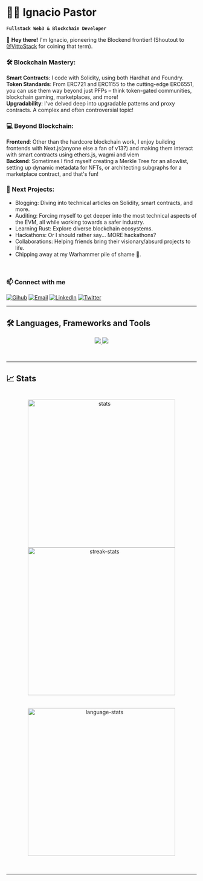  # 👨‍💻 Ignacio Pastor

**`Fullstack Web3 & Blockchain Developer`**

👋 **Hey there!** I'm Ignacio, pioneering the Blockend frontier! (Shoutout to [@VittoStack](https://twitter.com/VittoStack) for coining that term).

### 🛠️ Blockchain Mastery:

**Smart Contracts**: I code with Solidity, using both Hardhat and Foundry.</br>
**Token Standards**: From ERC721 and ERC1155 to the cutting-edge ERC6551, you can use them way beyond just PFPs – think token-gated communities, blockchain gaming, marketplaces, and more!</br>
**Upgradability**: I've delved deep into upgradable patterns and proxy contracts. A complex and often controversial topic!

### 💻 Beyond Blockchain:

**Frontend**: Other than the hardcore blockchain work, I enjoy building frontends with Next.js(anyone else a fan of v13?) and making them interact with smart contracts using ethers.js, wagmi and viem </br>
**Backend**: Sometimes I find myself creating a Merkle Tree for an allowlist, setting up dynamic metadata for NFTs, or architecting subgraphs for a marketplace contract, and that's fun!

### 🚀 Next Projects:
- Blogging: Diving into technical articles on Solidity, smart contracts, and more.
- Auditing: Forcing myself to get deeper into the most technical aspects of the EVM, all while working towards a safer industry.
- Learning Rust: Explore diverse blockchain ecosystems.
- Hackathons: Or I should rather say... MORE hackathons?
- Collaborations: Helping friends bring their visionary/absurd projects to life.
- Chipping away at my Warhammer pile of shame 🤖.

</br>

 ### 📫 Connect with me </h2>

[![Gihub](https://img.shields.io/badge/GitHub-%2312100E.svg?&style=for-the-badge&logo=Github&logoColor=white)](https://https://github.com/IpastorSan/)
[![Email](https://img.shields.io/badge/Email-%23FF0000.svg?style=for-the-badge&logo=Gmail&logoColor=white)](mailto:ignacio@fullstackwebthree.com)
[![LinkedIn](https://img.shields.io/badge/linkedin-%230077B5.svg?style=for-the-badge&logo=linkedin&logoColor=white)](https://www.linkedin.com/in/ignaciopastorsanchez/) 
[![Twitter](https://img.shields.io/badge/Twitter-%231DA1F2.svg?style=for-the-badge&logo=Twitter&logoColor=white)](https://twitter.com/numbernine_eth)

---


## 🛠️ Languages, Frameworks and Tools

  <p align="center">
  <a href="https://skillicons.dev">
    <img src="https://skillicons.dev/icons?i=solidity,ipfs,js,ts,react,nextjs,nodejs,express,py,git,aws,gcp,docker,go,mongodb" />
  </a>
      <a href="https://skillicons.dev">
    <img src="https://skillicons.dev/icons?i=postgres,html,css,tailwind,vscode" />
  </a>
</p>
<br/>

---

## 📈 Stats

<div align="center">
  <br>
  <img width=390 src="https://github-readme-stats.vercel.app/api?username=ipastorsan&rank_icon=github&theme=react&border_radius=10" alt="stats"/>
  <img width=390 src="https://streak-stats.demolab.com?user=ipastorsan&theme=react&exclude_days=Sat,Sun" alt="streak-stats"/>
  <br/>
  <br></br>
  <img align="center" width=390 src="https://github-readme-stats-eight-theta.vercel.app/api/top-langs/?username=ipastorsan&layout=compact&theme=react&hide=jupyter%20notebook&border_radius=10&size_weight=0.5&count_weight=0.5" alt="language-stats"/>
  </div>
<br/>
</br>

---

##
